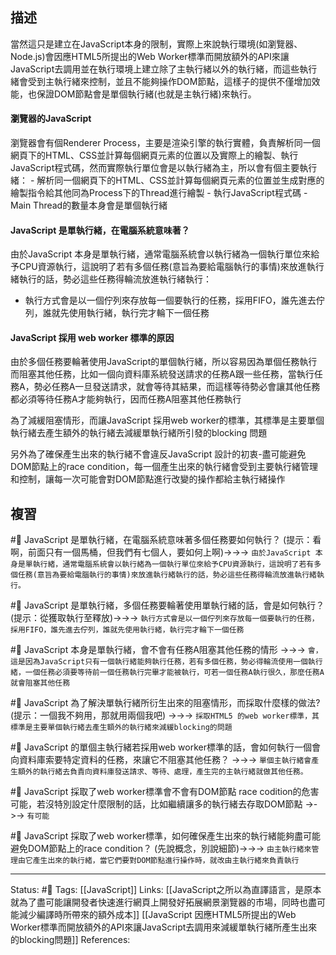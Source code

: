 


## 描述
當然這只是建立在JavaScript本身的限制，實際上來說執行環境(如瀏覽器、Node.js)會因應HTML5所提出的Web Worker標準而開放額外的API來讓JavaScript去調用並在執行環境上建立除了主執行緒以外的執行緒，而這些執行緒會受到主執行緒來控制，並且不能夠操作DOM節點，這樣子的提供不僅增加效能，也保證DOM節點會是單個執行緒(也就是主執行緒)來執行。

#### 瀏覽器的JavaScript 

瀏覽器會有個Renderer Process，主要是渲染引擎的執行實體，負責解析同一個網頁下的HTML、CSS並計算每個網頁元素的位置以及實際上的繪製、執行JavaScript程式碼，然而實際執行單位會是以執行緒為主，所以會有個主要執行緒：
	- 解析同一個網頁下的HTML、CSS並計算每個網頁元素的位置並生成對應的繪製指令給其他同為Process下的Thread進行繪製
	- 執行JavaScript程式碼
	- Main Thread的數量本身會是單個執行緒


#### JavaScript 是單執行緒，在電腦系統意味著？
由於JavaScript 本身是單執行緒，通常電腦系統會以執行緒為一個執行單位來給予CPU資源執行，這說明了若有多個任務(意旨為要給電腦執行的事情)來放進執行緒執行的話，勢必這些任務得輪流放進執行緒執行：
 - 執行方式會是以一個佇列來存放每一個要執行的任務，採用FIFO，誰先進去佇列，誰就先使用執行緒，執行完才輪下一個任務


#### JavaScript 採用 web worker 標準的原因

由於多個任務要輪著使用JavaScript的單個執行緒，所以容易因為單個任務執行而阻塞其他任務，比如一個向資料庫系統發送請求的任務A跟一些任務，當執行任務A，勢必任務A一旦發送請求，就會等待其結果，而這樣等待勢必會讓其他任務都必須等待任務A才能夠執行，因而任務A阻塞其他任務執行

為了減緩阻塞情形，而讓JavaScript 採用web worker的標準，其標準是主要單個執行緒去產生額外的執行緒去減緩單執行緒所引發的blocking 問題

另外為了確保產生出來的執行緒不會違反JavaScript 設計的初衷-盡可能避免DOM節點上的race condition，每一個產生出來的執行緒會受到主要執行緒管理和控制，讓每一次可能會對DOM節點進行改變的操作都給主執行緒操作


## 複習
#🧠 JavaScript 是單執行緒，在電腦系統意味著多個任務要如何執行？ (提示：看啊，前面只有一個馬桶，但我們有七個人，要如何上啊)->->-> `由於JavaScript 本身是單執行緒，通常電腦系統會以執行緒為一個執行單位來給予CPU資源執行，這說明了若有多個任務(意旨為要給電腦執行的事情)來放進執行緒執行的話，勢必這些任務得輪流放進執行緒執行。`
<!--SR:!2022-09-10,50,250-->

#🧠 JavaScript 是單執行緒，多個任務要輪著使用單執行緒的話，會是如何執行？(提示：從獲取執行至釋放)->->-> `執行方式會是以一個佇列來存放每一個要執行的任務，採用FIFO，誰先進去佇列，誰就先使用執行緒，執行完才輪下一個任務`
<!--SR:!2022-07-24,15,210-->


#🧠 JavaScript 本身是單執行緒，會不會有任務A阻塞其他任務的情形 ->->-> `會，這是因為JavaScript只有一個執行緒能夠執行任務，若有多個任務，勢必得輪流使用一個執行緒，一個任務必須要等待前一個任務執行完畢才能被執行，可若一個任務A執行很久，那麼任務A就會阻塞其他任務`
<!--SR:!2022-07-24,22,250-->


#🧠 JavaScript 為了解決單執行緒所衍生出來的阻塞情形，而採取什麼樣的做法? (提示：一個我不夠用，那就用兩個我吧) ->->-> `採取HTML5 的web worker標準，其標準是主要單個執行緒去產生額外的執行緒來減緩blocking的問題`
<!--SR:!2022-08-01,28,250-->

#🧠 JavaScript 的單個主執行緒若採用web worker標準的話，會如何執行一個會向資料庫索要特定資料的任務，來讓它不阻塞其他任務？ ->->-> `單個主執行緒會產生額外的執行緒去負責向資料庫發送請求、等待、處理，產生完的主執行緒就做其他任務。`
<!--SR:!2022-07-29,26,250-->

#🧠 JavaScript 採取了web worker標準會不會有DOM節點 race codition的危害可能，若沒特別設定什麼限制的話，比如繼續讓多的執行緒去存取DOM節點 ->->-> `有可能`
<!--SR:!2022-07-30,26,250-->


#🧠 JavaScript 採取了web worker標準，如何確保產生出來的執行緒能夠盡可能避免DOM節點上的race condition？ (先說概念，別說細節)->->-> `由主執行緒來管理由它產生出來的執行緒，當它們要對DOM節點進行操作時，就改由主執行緒來負責執行`
<!--SR:!2022-08-20,28,247-->


---
Status: #🌱 
Tags:
[[JavaScript]]
Links:
[[JavaScript之所以為直譯語言，是原本就為了盡可能讓開發者快速進行網頁上開發好拓展網景瀏覽器的市場，同時也盡可能減少編譯時所帶來的額外成本]]
[[JavaScript 因應HTML5所提出的Web Worker標準而開放額外的API來讓JavaScript去調用來減緩單執行緒所產生出來的blocking問題]]
References: